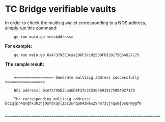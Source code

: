 # TC Bridge verifiable vaults

In order to check the multisig wallet corresponding to a NOS address, simply run this command: 

```
    go run main.go <nosAddress>
```

**For example:** 
```
    go run main.go 0xA73795E3caaED8F37c92530Fb939175054927175
```

**The sample result:**
```

    ================== Generate multisig address successfully ==================

    NOS address: 0xA73795E3caaED8F37c92530Fb939175054927175

    The corresponding multisig address: bc1qjpn4qvqhxuh3hj0sndxqylzpc3wnqu84zwew29hm7zyjnqw9j5sqnmygf0

    ============================================================================

```



